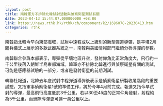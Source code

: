 ```yaml
---
layout: post
title: 南韓軍方不排除北韓試射活動與偵察衛星測試有關
date: 2023-04-13 15:44:07.000000000 +08:00
link: https://news.rthk.hk/rthk/ch/component/k2/1696078-20230413.htm
categories: rthk
---
```


南韓指北韓今早向東部海域，試射中遠程或以上級別的新型彈道導彈，是平壤2月閱兵儀式上展示的多款武器系統之一，南韓與美國情報部門繼續分析導彈的參數。

南韓聯合參謀本部表示，導彈從平壤地區升空，發射仰角比正常角度大，飛行約一千公里後落入朝鮮半島東部海域。韓軍亦不排除北韓進行與偵察衛星有關的測試，可能是感應器試驗的一部分，或者是發射衛星的前期測試。

韓聯社報道，北韓去年底試射中程彈道導彈後表示是偵察衛星研製收尾階段的重要試驗，又指軍事偵察衛星1號的準備工作，將於今年4月前完成。報道又指今早試射的導彈，最高飛行高度低於3千公里，若以30至45度的正常仰角發射，射程約為5千公里，而洲際導彈更可達一萬公里以上。

